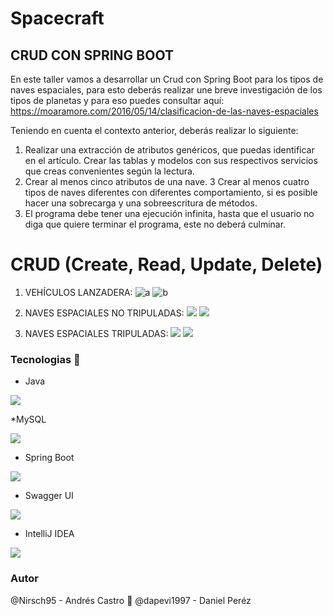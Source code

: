 # Spacecraft

## CRUD CON SPRING BOOT

En este taller vamos a desarrollar un Crud con Spring Boot para los tipos de naves espaciales, para esto deberás realizar une breve investigación de los tipos de planetas y para eso puedes consultar aquí:
https://moaramore.com/2016/05/14/clasificacion-de-las-naves-espaciales

Teniendo en cuenta el contexto anterior, deberás realizar lo siguiente:

1.	Realizar una extracción de atributos genéricos, que puedas identificar en el artículo. Crear las tablas y modelos con sus respectivos servicios que creas convenientes según la lectura.
2.	Crear al menos cinco atributos de una nave.
3	  Crear al menos cuatro tipos de naves diferentes con diferentes comportamiento, si es posible hacer una sobrecarga y una sobreescritura de métodos.
4.	El programa debe tener una ejecución infinita, hasta que el usuario no diga que quiere terminar el programa, este no deberá culminar.

# CRUD (Create, Read, Update, Delete)

1.	VEHÍCULOS LANZADERA:
![](https://moaramoredotcom.files.wordpress.com/2016/05/atlantis.jpg?w=240&h=300 "a")
![](https://moaramoredotcom.files.wordpress.com/2016/05/1-lanzadores.jpg "b")

2.	NAVES ESPACIALES NO TRIPULADAS:
![](https://moaramoredotcom.files.wordpress.com/2016/05/galaxias-1.jpg?w=300&h=248)
![](https://moaramoredotcom.files.wordpress.com/2016/05/3-naves-no-tripuladas.jpg)
3.	NAVES ESPACIALES TRIPULADAS:
![](https://moaramoredotcom.files.wordpress.com/2016/05/gemini_6_7.jpg?w=300&h=240)
![](https://moaramoredotcom.files.wordpress.com/2016/05/2-naves-tripuladas.jpg)

### Tecnologias :wrench:

* Java

![](https://cdn-icons-png.flaticon.com/512/5968/5968282.png)

*MySQL

![](https://styles.redditmedia.com/t5_2qm6k/styles/communityIcon_dhjr6guc03x51.png?width=256&s=3e825b7205c7f497d4695028e358d26ee359f84b)

* Spring Boot

![](https://miro.medium.com/max/256/0*Qrh5x0L5XWFRvA9P.png)

* Swagger UI

![](https://static-00.iconduck.com/assets.00/swagger-icon-256x256-j80nuve7.png)

* IntelliJ IDEA

![](https://dashboard.snapcraft.io/site_media/appmedia/2017/10/logo_zjwX5FR.png)

### Autor
@Nirsch95 - Andrés Castro :wolf:
@dapevi1997 - Daniel Peréz
